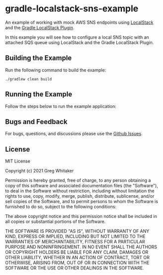 # gradle-localstack-sns-example
An example of working with mock AWS SNS endpoints using [LocalStack](https://github.com/localstack/localstack) and the [Gradle LocalStack Plugin](https://github.com/Nike-Inc/gradle-localstack).

In this example you will see how to configure a local SNS topic with an attached SQS queue using LocalStack and the Gradle LocalStack Plugin.

## Building the Example
Run the following command to build the example:

    ./gradlew clean build

## Running the Example
Follow the steps below to run the example application:

## Bugs and Feedback
For bugs, questions, and discussions please use the [Github Issues](https://github.com/gregwhitaker/gradle-localstack-sns-example/issues).
         
## License
MIT License

Copyright (c) 2021 Greg Whitaker

Permission is hereby granted, free of charge, to any person obtaining a copy
of this software and associated documentation files (the "Software"), to deal
in the Software without restriction, including without limitation the rights
to use, copy, modify, merge, publish, distribute, sublicense, and/or sell
copies of the Software, and to permit persons to whom the Software is
furnished to do so, subject to the following conditions:

The above copyright notice and this permission notice shall be included in all
copies or substantial portions of the Software.

THE SOFTWARE IS PROVIDED "AS IS", WITHOUT WARRANTY OF ANY KIND, EXPRESS OR
IMPLIED, INCLUDING BUT NOT LIMITED TO THE WARRANTIES OF MERCHANTABILITY,
FITNESS FOR A PARTICULAR PURPOSE AND NONINFRINGEMENT. IN NO EVENT SHALL THE
AUTHORS OR COPYRIGHT HOLDERS BE LIABLE FOR ANY CLAIM, DAMAGES OR OTHER
LIABILITY, WHETHER IN AN ACTION OF CONTRACT, TORT OR OTHERWISE, ARISING FROM,
OUT OF OR IN CONNECTION WITH THE SOFTWARE OR THE USE OR OTHER DEALINGS IN THE
SOFTWARE.